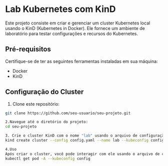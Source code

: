 # Lab Kubernetes com KinD

Este projeto consiste em criar e gerenciar um cluster Kubernetes local usando o KinD (Kubernetes in Docker). Ele fornece um ambiente de laboratório para testar configurações e recursos do Kubernetes.

## Pré-requisitos

Certifique-se de ter as seguintes ferramentas instaladas em sua máquina:

- Docker
- KinD

## Configuração do Cluster

1. Clone este repositório:

```bash
git clone https://github.com/seu-usuario/seu-projeto.git

2.Navegue até o diretório do projeto:
cd seu-projeto

3. Crie o cluster KinD com o nome "lab" usando o arquivo de configuração config.yaml:
kind create cluster --config config.yaml --name lab --kubeconfig config

4.Uso
Após criar o cluster, você pode interagir com ele usando o arquivo de configuração config gerado:
kubectl get pod -A --kubeconfig config          
